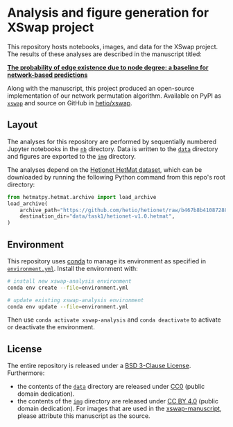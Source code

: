 # Analysis and figure generation for XSwap project

This repository hosts notebooks, images, and data for the XSwap project.
The results of these analyses are described in the manuscript titled:

[**The probability of edge existence due to node degree: a baseline for network-based predictions**](https://github.com/greenelab/xswap-manuscript/)<br>

Along with the manuscript, this project produced an open-source implementation of our network permutation algorithm.
Available on PyPI as [`xswap`](https://pypi.org/project/xswap/) and source on GitHub in [hetio/xswap](https://github.com/hetio/xswap/).

## Layout

The analyses for this repository are performed by sequentially numbered Jupyter notebooks in the [`nb`](nb) directory.
Data is written to the [`data`](data) directory and figures are exported to the [`img`](img) directory.

The analyses depend on the [Hetionet HetMat dataset](https://github.com/hetio/hetionet/tree/master/hetnet/matrix),
which can be downloaded by running the following Python command from this repo's root directory:

```py
from hetmatpy.hetmat.archive import load_archive
load_archive(
    archive_path="https://github.com/hetio/hetionet/raw/b467b8b41087288390b41fdb796577ada9f03bda/hetnet/matrix/hetionet-v1.0.hetmat.zip",
    destination_dir="data/task1/hetionet-v1.0.hetmat",
)
```

## Environment

This repository uses [conda](http://conda.pydata.org/docs/) to manage its environment as specified in [`environment.yml`](environment.yml).
Install the environment with:

```sh
# install new xswap-analysis environment
conda env create --file=environment.yml

# update existing xswap-analysis environment
conda env update --file=environment.yml
```

Then use `conda activate xswap-analysis` and `conda deactivate` to activate or deactivate the environment.

## License

The entire repository is released under a [BSD 3-Clause License](LICENSE).
Furthermore:

- the contents of the [`data`](data) directory are released under [CC0](https://creativecommons.org/publicdomain/zero/1.0/) (public domain dedication).
- the contents of the [`img`](img) directory are released under [CC BY 4.0](https://creativecommons.org/licenses/by/4.0/) (public domain dedication).
  For images that are used in the [xswap-manuscript](https://github.com/greenelab/xswap-manuscript/),
  please attribute this manuscript as the source.
